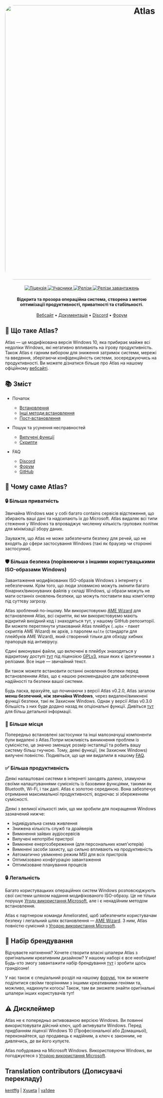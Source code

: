 <h1 align="center">
  <a href="http://atlasos.net"><img src="https://cdn.jsdelivr.net/gh/Atlas-OS/Atlas@main/img/banner.png" alt="Atlas" width="900" style="border-radius: 30px"></a>
</h1>
  <p align="center">
    <a href="https://github.com/Atlas-OS/Atlas/blob/main/LICENSE">
      <img alt="Ліцензія" src="https://img.shields.io/github/license/atlas-os/atlas?style=for-the-badge&logo=github&color=1A91FF"/>
    </a>
    <a href="https://github.com/Atlas-OS/Atlas/graphs/contributors">
      <img alt="Учасники" src="https://img.shields.io/github/contributors/atlas-os/atlas?style=for-the-badge&color=1A91FF" />
    </a>
    <a href="https://github.com/Atlas-OS/Atlas/releases/latest">
      <img alt="Релізи" src="https://img.shields.io/github/release/atlas-os/atlas?style=for-the-badge&color=1A91FF" />
    </a>
    <a href="https://github.com/Atlas-OS/Atlas/releases">
      <img alt="Релізи завантажень" src="https://img.shields.io/github/downloads/Atlas-OS/Atlas/total?style=for-the-badge&logo=github&color=1A91FF" />
    </a>
  </p>
<h4 align="center">Відкрита та прозора операційна система, створена з метою оптимізації продуктивності, приватності та стабільності.</h4>

<p align="center">
  <a href="https://atlasos.net">Вебсайт</a>
  •
  <a href="https://docs.atlasos.net">Документація</a>
  •
  <a href="https://discord.atlasos.net" target="_blank">Discord</a>
  •
  <a href="https://forum.atlasos.net">Форум</a>
</p>

## 🤔 **Що таке Atlas?**

Atlas — це модифікована версія Windows 10, яка прибирає майже всі недоліки Windows, які негативно впливають на ігрову продуктивність.
Також Atlas є гарним вибором для зниження затримок системи, мережі та введення, зберігаючи конфіденційність системи, зосереджуючись на продуктивності.
Ви можете дізнатися більше про Atlas на нашому офіційному [вебсайті](https://atlasos.net).

## 📚 **Зміст**

- Початок
  - [Встановлення](https://docs.atlasos.net/getting-started/installation)
  - [Інші методи встановлення](https://docs.atlasos.net/getting-started/other-installation-methods/no-usb)
  - [Пост-встановлення](https://docs.atlasos.net/getting-started/post-installation/drivers)

- Пошук та усунення несправностей
  - [Вилучені функції](https://docs.atlasos.net/troubleshooting/removed-features)
  - [Скрипти](https://docs.atlasos.net/troubleshooting/scripts)

- FAQ
  - [Discord](https://docs.atlasos.net/faq/community/discord)
  - [Форум](https://docs.atlasos.net/faq/community/forums)
  - [GitHub](https://docs.atlasos.net/faq/community/github)

## 👀 **Чому саме Atlas?**

### 🔒 Більша приватність
Звичайна Windows має у собі багато contains сервісів відстеження, що збирають ваші дані та надсилають їх до Microsoft.
Atlas видаляє всі типи стеження у Windows та впроваджує численну кількість групових політик для мінімізації збору даних. 

Зауважте, що Atlas не може забезпечити безпеку для речей, що не входять до сфери застосування Windows (такі як браузер чи сторонні застосунки).

### 🛡️ Більша безпека (порівнюючи з іншими користувацькими ISO-образами Windows)
Завантаження модифікованих ISO-образів Windows з інтернету є небезпечним. Крім того, що люди зловмисно можуть змінити багато бінарних/виконуваних файлів у складі Windows, ці образи можуть не мати останніх оновлень безпеки, що можуть поставити ваш комп'ютер під суттєву загрозу. 

Atlas зроблений по-іншому. Ми використовуємо [AME Wizard](https://ameliorated.io) для встановлення Atlas, всі скрипти, які ми використовуємо мають відкритий вихідний код і знаходяться тут, у нашому GitHub репозиторії. Ви можете переглянути упакований Atlas плейбук (`.apbx` - пакет скриптів AME Wizard) як архів, з паролем `malte` (стандарти для плейбуків AME Wizard), який створений тільки для обходу хибних прапорців від антивірусу.

Єдині виконувані файли, що включені в плейбук знаходяться у відкритому доступі [тут](https://github.com/Atlas-OS/Atlas-Utilities) під ліцензією [GPLv3](https://github.com/Atlas-OS/Atlas-Utilities/blob/main/LICENSE), хеши яких є ідентичними з релізами. Все інше — звичайний текст.

Ви також можете встановити останні оновлення безпеки перед встановленням Atlas, що є нашою рекомендацією для забезпечення надійності та безпеки вашої системи.

Будь ласка, врахуйте, що починаючи з версії Atlas v0.2.0, Atlas загалом **менш безпечний, ніж звичайна Windows**, через видалені/вимкнені функції безпеки, такі як Захисник Windows. Однак у версії Atlas v0.3.0 більшість з них буде додано назад як опціональні функції. Дивіться [тут](https://docs.atlasos.net/troubleshooting/removed-features/) для більш детальної інформації. 

### 🚀 Більше місця
Попередньо встановлені застосунки та інші малозначущі компоненти були видалені з Atlas.Попри можливість виникнення проблем із сумісністю, це значно зменшує розмір інсталяції та робить вашу систему більш гнучкою. Тому, деякі функції, (як Захисник Windows) вилучені повністю.
Подивіться, що ще ми видалили в нашому [FAQ](https://docs.atlasos.net/troubleshooting/removed-features).

### ✅ Більша продуктивність
Деякі налаштовані системи в інтернеті заходять далеко, зламуючи своїми налаштуваннями сумісність із базовими функціями, такими як Bluetooth, Wi-Fi, і так далі.
Atlas є золотою серединою. Вона забезпечує отримання максимальної продуктивності, водночас зі збереженням сумісності.

Деякі з великої кількості змін, що ми зробили для покращення Windows зазначений нижче:
- Індивідуальна схема живлення
- Знижена кількість служб та драйверів
- Вимкнення зайвих аудіосервісів
- Вилучені непотрібні пристрої
- Вимкнене енергозбереження (для персональних комп'ютерів)
- Вимкнені засоби захисту, що сильно впливають на продуктивність
- Автоматично увімкнено режим MSI для всіх пристроїв
- Оптимізовано конфігурацію завантаження
- Оптимізоване планування процесів

### 🔒 Легальність
Багато користувацьких операційних систем Windows розповсюджують свої системи шляхом надання модифікованого ISO-образу. Це не тільки порушує [Угоду використання Microsoft](https://www.microsoft.com/en-us/Useterms/Retail/Windows/10/UseTerms_Retail_Windows_10_English.htm), але і є ненадійним методом встановлення.

Atlas є партнером команди Ameliorated, щоб забезпечити користувачам безпеку і легальний шлях встановлення — [AME Wizard](https://ameliorated.io). З ним, Atlas повністю сумісний з [Угодою використання Microsoft](https://www.microsoft.com/en-us/Useterms/Retail/Windows/10/UseTerms_Retail_Windows_10_English.htm).

## 🎨 Набір брендування
Відчуваєте натхнення? Хочете створити власні шпалери Atlas з оригінальним креативним дизайном? У нашому наборі є все необхідне!
Будь-хто змогу завантажити набір брендування [тут](https://cdn.jsdelivr.net/gh/Atlas-OS/Atlas@main/img/brand-kit.zip) і зробити щось грандіозне!

У нас також є спеціальний розділ на нашому [форумі](https://forum.atlasos.net/t/art-showcase), тож ви можете поділитися своїми творіннями з іншими креативними геніями та, можливо, надихнути когось! Також, там ви зможете знайти оригінальні шпалери інших користувачів тут!

## ⚠️ Дисклеймер
Atlas не є попередньо активованою версією Windows. Ви повинні використовувати дійсний ключ, щоб активувати Windows. Перед придбанням ліцензії Windows 10 (Професіональної або Домашньої), переконайтеся, що продавець є надійним, а ключ є законним, не дивлячись, де ви його купуєте.

Atlas побудована на Microsoft Windows. Використовуючи Windows, ви погоджуєтеся з [Угодою використання Microsoft](https://www.microsoft.com/en-us/Useterms/Retail/Windows/10/UseTerms_Retail_Windows_10_English.htm).

## Translation contributors (Дописувачі перекладу)
[kentffg](https://github.com/kentffg) |
[Xyueta](https://github.com/Xyueta) |
[va1dee](https://github.com/va1dee)
